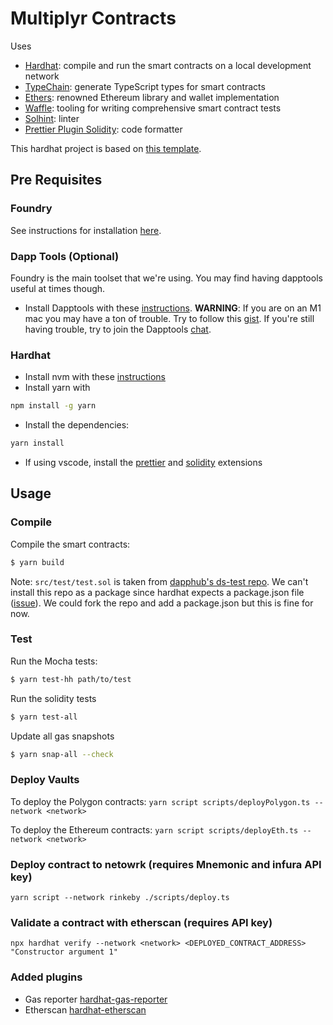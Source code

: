 # Multiplyr Contracts

Uses

- [Hardhat](https://github.com/nomiclabs/hardhat): compile and run the smart contracts on a local development network
- [TypeChain](https://github.com/ethereum-ts/TypeChain): generate TypeScript types for smart contracts
- [Ethers](https://github.com/ethers-io/ethers.js/): renowned Ethereum library and wallet implementation
- [Waffle](https://github.com/EthWorks/Waffle): tooling for writing comprehensive smart contract tests
- [Solhint](https://github.com/protofire/solhint): linter
- [Prettier Plugin Solidity](https://github.com/prettier-solidity/prettier-plugin-solidity): code formatter

This hardhat project is based on [this template](https://github.com/amanusk/hardhat-template).

## Pre Requisites

### Foundry

See instructions for installation [here](https://github.com/gakonst/foundry#installation).

### Dapp Tools (Optional)

Foundry is the main toolset that we're using. You may find having dapptools useful at times though.

- Install Dapptools with these [instructions](https://github.com/dapphub/dapptools#installation). **WARNING**: If you are on an M1 mac you may have a ton of trouble. Try to follow this [gist](https://gist.github.com/kendricktan/8463eb9561f30c521fcb10c4c2c95709). If you're still having trouble, try to join the Dapptools [chat](https://dapphub.chat/).

### Hardhat

- Install nvm with these [instructions](https://github.com/nvm-sh/nvm#install--update-script)
- Install yarn with

```sh
npm install -g yarn
```

- Install the dependencies:

```sh
yarn install
```

- If using vscode, install the [prettier](https://marketplace.visualstudio.com/items?itemName=esbenp.prettier-vscode) and [solidity](https://marketplace.visualstudio.com/items?itemName=JuanBlanco.solidity) extensions

## Usage

### Compile

Compile the smart contracts:

```sh
$ yarn build
```

Note: `src/test/test.sol` is taken from [dapphub's ds-test repo](https://github.com/dapphub/ds-test/blob/0a5da56b0d65960e6a994d2ec8245e6edd38c248/src/test.sol). We can't install this repo as a package since hardhat expects a package.json file ([issue](https://github.com/nomiclabs/hardhat/issues/1361)). We could fork the repo and add a package.json but this is fine for now.

### Test

Run the Mocha tests:

```sh
$ yarn test-hh path/to/test
```

Run the solidity tests

```sh
$ yarn test-all
```

Update all gas snapshots

```sh
$ yarn snap-all --check
```

### Deploy Vaults

To deploy the Polygon contracts:
`yarn script scripts/deployPolygon.ts --network <network>`

To deploy the Ethereum contracts:
`yarn script scripts/deployEth.ts --network <network>`

### Deploy contract to netowrk (requires Mnemonic and infura API key)

```
yarn script --network rinkeby ./scripts/deploy.ts
```

### Validate a contract with etherscan (requires API key)

```
npx hardhat verify --network <network> <DEPLOYED_CONTRACT_ADDRESS> "Constructor argument 1"
```

### Added plugins

- Gas reporter [hardhat-gas-reporter](https://hardhat.org/plugins/hardhat-gas-reporter.html)
- Etherscan [hardhat-etherscan](https://hardhat.org/plugins/nomiclabs-hardhat-etherscan.html)
